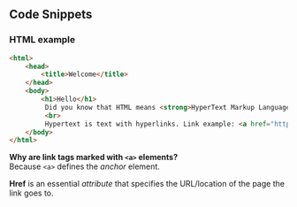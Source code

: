 ## Code Snippets

### HTML example

```markdown
<html>
    <head>
        <title>Welcome</title>    
    </head>
    <body>
        <h1>Hello</h1>
         Did you know that HTML means <strong>HyperText Markup Language</strong>? 
         <br>
         Hypertext is text with hyperlinks. Link example: <a href="https://en.wikipedia.org/wiki/HTML">HTML (Wikipedia)</a>
    </body>
</html>
```

**Why are link tags marked with `<a>` elements?**<br>
Because `<a>` defines the *anchor* element. 



**Href** is an essential *attribute* that specifies the URL/location of the page the link goes to.
